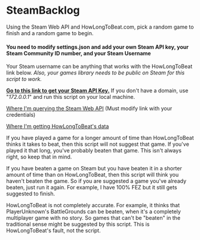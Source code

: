 # SteamBacklog

Using the Steam Web API and HowLongToBeat.com, pick a random game to finish and a random game to begin.

#### You need to modify settings.json and add your own Steam API key, your Steam Community ID number, and your Steam Username
Your Steam username can be anything that works with the HowLongToBeat link below.
*Also, your games library needs to be public on Steam for this script to work.*

**[Go to this link to get your Steam API Key.](https://steamcommunity.com/dev/apikey)**
If you don't have a domain, use "_172.0.0.1_" and run this script on your local machine.

[Where I'm querying the Steam Web API](http://api.steampowered.com/IPlayerService/GetOwnedGames/v0001/?key=XXXXX&steamid=XXXXX&include_appinfo=1&format=json) (Must modify link with your credentials)

[Where I'm getting HowLongToBeat's data](https://howlongtobeat.com/steam.php)

If you have played a game for a longer amount of time than HowLongToBeat thinks it takes to beat, then this script will not suggest that game. If you've played it that long, you've probably beaten that game. This isn't always right, so keep that in mind.

If you have beaten a game on Steam but you have beaten it in a shorter amount of time than on HowLongToBeat, then this script will think you haven't beaten the game. So if you are suggested a game you've already beaten, just run it again. For example, I have 100% FEZ but it still gets suggested to finish.

HowLongToBeat is not completely accurate. For example, it thinks that PlayerUnknown's BattleGrounds can be beaten, when it's a completely multiplayer game with no story. So games that can't be "beaten" in the traditional sense might be suggested by this script. This is HowLongToBeat's fault, not the script.

